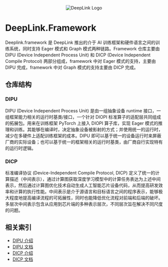 <!-- markdownlint-disable-next-line MD041 MD033 -->
<div align=center>
<!-- markdownlint-disable-next-line MD033 -->
<img src="https://deeplink.readthedocs.io/zh-cn/latest/_static/image/logo.png" alt="DeepLink Logo">
</div>

# DeepLink.Framework

Deeplink.framework 是 DeepLink 推出的介于 AI 训练框架和硬件语言之间的训练系统，同时支持 Eager 模式和 Graph 模式两种链路。Framework 仓库主要由 DIPU (Device Independent Process Unit) 和 DICP (Device Independent Compile Protocol) 两部分组成，framework 中对 Eager 模式的支持，主要由 DIPU 完成，framework 中对 Graph 模式的支持主要由 DICP 完成。

## 仓库结构

### DIPU

DIPU (Device Independent Process Unit) 是由一组抽象设备 runtime 接口，一组框架能力相关的运行时基类/接口，一个针对 DIOPI 标准算子的适配层共同组成的拓展包。用来在训练框架 PyTorch 上接入 DIOPI 算子库，实现 Eager 模式的推理和训练。其能够在编译时，决定抽象设备被影射的方式；并使用统一的运行时，减少在多硬件上适配训练框架的成本。DIPU 即可以基于统一的设备运行时来屏蔽厂商的实际设备；也可以基于统一的框架相关的运行时基类，由厂商自行实现特有的运行时逻辑。

### DICP

标准编译协议 (Device-Independent Compile Protocol, DICP) 定义了统一的计算描述（中间表示），通过计算图获取深度学习模型中的计算任务表达为上述中间表示，然后通过计算图优化技术自动生成人工智能芯片设备代码，从而提高研发效率和计算的执行性能。中间表示是介于源语言和目标语言之间的程序表示，能够极大程度地提高编译流程的可拓展性，同时也能降低优化流程对前端和后端的破坏。多层次中间表示包含从应用到芯片端的多种表示层次，不同层次旨在解决不同尺度的问题。

## 相关索引

* [DIPU 介绍](./dipu/README.md)
* [DIPU 文档](https://deeplink.readthedocs.io/zh-cn/latest/doc/DIPU/Introduction.html)
* [DICP 介绍](./dicp/readme.md)
* [DICP 文档](https://deeplink.readthedocs.io/zh-cn/latest/doc/DICP/introduction.html)
